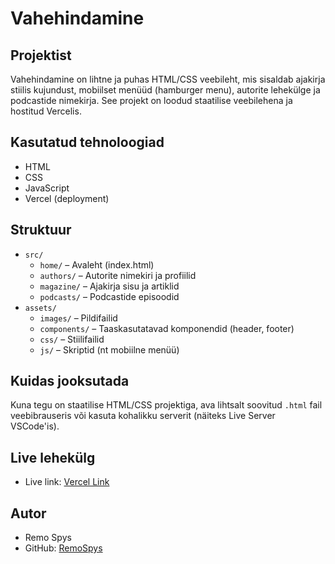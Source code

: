 # Vahehindamine

## Projektist
Vahehindamine on lihtne ja puhas HTML/CSS veebileht, mis sisaldab ajakirja stiilis kujundust, mobiilset menüüd (hamburger menu), autorite lehekülge ja podcastide nimekirja. See projekt on loodud staatilise veebilehena ja hostitud Vercelis.

## Kasutatud tehnoloogiad
- HTML
- CSS
- JavaScript
- Vercel (deployment)

## Struktuur
- `src/`
  - `home/` – Avaleht (index.html)
  - `authors/` – Autorite nimekiri ja profiilid
  - `magazine/` – Ajakirja sisu ja artiklid
  - `podcasts/` – Podcastide episoodid
- `assets/`
  - `images/` – Pildifailid
  - `components/` – Taaskasutatavad komponendid (header, footer)
  - `css/` – Stiilifailid
  - `js/` – Skriptid (nt mobiilne menüü)

## Kuidas jooksutada
Kuna tegu on staatilise HTML/CSS projektiga, ava lihtsalt soovitud `.html` fail veebibrauseris või kasuta kohalikku serverit (näiteks Live Server VSCode'is).

## Live lehekülg
- Live link: [Vercel Link](https://vahehindamine-i8jqdfd03-remospys-projects.vercel.app/)

## Autor
- Remo Spys
- GitHub: [RemoSpys](https://github.com/RemoSpys)
